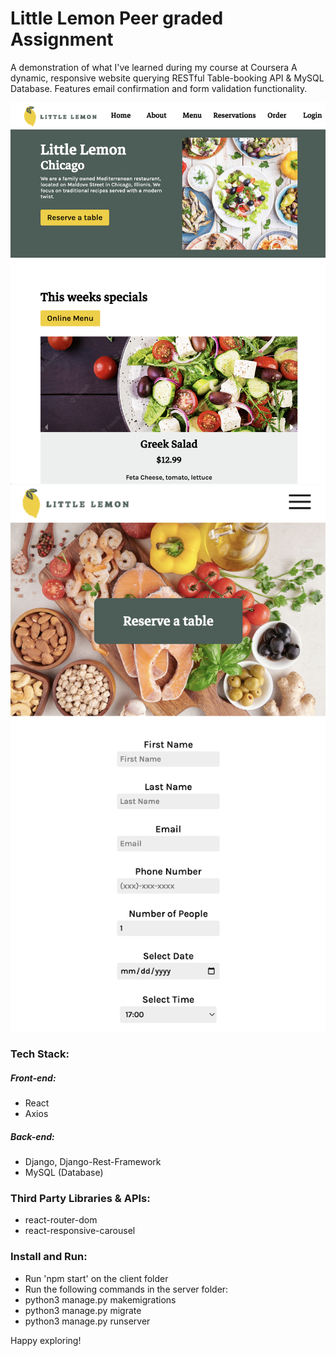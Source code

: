 # Little Lemon Peer graded Assignment

A demonstration of what I've learned during my course at Coursera 
A dynamic, responsive website querying RESTful Table-booking API & MySQL Database. Features email confirmation and form validation functionality.


![Screenshot](assets/readme-image1.png)
![Screenshot](assets/readme-image2.png)

### Tech Stack:
##### Front-end:
 - React
 - Axios

##### Back-end:
 - Django, Django-Rest-Framework
 - MySQL (Database)

### Third Party Libraries & APIs:
 - react-router-dom
 - react-responsive-carousel

### Install and Run:
 - Run 'npm start' on the client folder
 - Run the following commands in the server folder:
  - python3 manage.py makemigrations
  - python3 manage.py migrate
  - python3 manage.py runserver
 
Happy exploring!
